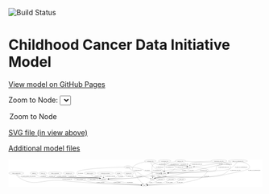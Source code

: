 <link rel='stylesheet' href="assets/style.css">
<link rel='stylesheet' href="https://unpkg.com/leaflet@1.5.1/dist/leaflet.css" integrity="sha512-xwE/Az9zrjBIphAcBb3F6JVqxf46+CDLwfLMHloNu6KEQCAWi6HcDUbeOfBIptF7tcCzusKFjFw2yuvEpDL9wQ==" crossorigin="">
<script type="text/javascript" src="https://code.jquery.com/jquery-3.2.1.min.js"></script>
<script type="text/javascript"  src="https://unpkg.com/leaflet@1.5.1/dist/leaflet.js"></script>
<script type="text/javascript" src="assets/actions.js"></script>

![Build Status](https://github.com/CBIIT/ccdi-model/actions/workflows/model-test-and-deploy.yml/badge.svg)

# Childhood Cancer Data Initiative Model

[View model on GitHub Pages](https://cbiit.github.io/ccdi-model/)



Zoom to Node: <select id="node_select">
  <option value="">Zoom to Node</option>
</select>
<div id="model"></div>

<p>
<a href="./model-desc/ccdi-model.svg">SVG file (in view above)</a>
<p>
<a href="./model-desc">Additional model files</a>
<div id='graph' style='display:off;'>
<svg width="3633pt" height="392pt"
 viewBox="0.00 0.00 3632.54 392.00" xmlns="http://www.w3.org/2000/svg" xmlns:xlink="http://www.w3.org/1999/xlink">
<g id="graph0" class="graph" transform="scale(1 1) rotate(0) translate(4 388)">
<title>Perl</title>
<polygon fill="#ffffff" stroke="transparent" points="-4,4 -4,-388 3628.5404,-388 3628.5404,4 -4,4"/>
<!-- medical_history -->
<g id="node1" class="node">
<title>medical_history</title>
<ellipse fill="none" stroke="#000000" cx="1163.5404" cy="-192" rx="85.2851" ry="18"/>
<text text-anchor="middle" x="1163.5404" y="-188.3" font-family="Times,serif" font-size="14.00" fill="#000000">medical_history</text>
</g>
<!-- participant -->
<g id="node3" class="node">
<title>participant</title>
<ellipse fill="none" stroke="#000000" cx="1359.5404" cy="-105" rx="62.2891" ry="18"/>
<text text-anchor="middle" x="1359.5404" y="-101.3" font-family="Times,serif" font-size="14.00" fill="#000000">participant</text>
</g>
<!-- medical_history&#45;&gt;participant -->
<g id="edge9" class="edge">
<title>medical_history&#45;&gt;participant</title>
<path fill="none" stroke="#000000" d="M1178.3259,-173.9625C1188.3119,-162.9063 1202.3974,-149.3231 1217.5404,-141 1218.5452,-140.4477 1263.518,-129.084 1302.5816,-119.2702"/>
<polygon fill="#000000" stroke="#000000" points="1303.5088,-122.6461 1312.3554,-116.8161 1301.8041,-115.8569 1303.5088,-122.6461"/>
<text text-anchor="middle" x="1285.5404" y="-144.8" font-family="Times,serif" font-size="14.00" fill="#000000">of_medical_history</text>
</g>
<!-- therapeutic_procedure -->
<g id="node2" class="node">
<title>therapeutic_procedure</title>
<ellipse fill="none" stroke="#000000" cx="1384.5404" cy="-192" rx="117.7793" ry="18"/>
<text text-anchor="middle" x="1384.5404" y="-188.3" font-family="Times,serif" font-size="14.00" fill="#000000">therapeutic_procedure</text>
</g>
<!-- therapeutic_procedure&#45;&gt;participant -->
<g id="edge20" class="edge">
<title>therapeutic_procedure&#45;&gt;participant</title>
<path fill="none" stroke="#000000" d="M1369.6533,-173.9864C1365.9717,-168.5325 1362.5178,-162.3075 1360.5404,-156 1358.3075,-148.878 1357.4365,-140.9176 1357.2727,-133.4429"/>
<polygon fill="#000000" stroke="#000000" points="1360.7739,-133.3951 1357.4436,-123.3373 1353.7749,-133.2766 1360.7739,-133.3951"/>
<text text-anchor="middle" x="1453.5404" y="-144.8" font-family="Times,serif" font-size="14.00" fill="#000000">of_therapeutic_procedure</text>
</g>
<!-- study -->
<g id="node25" class="node">
<title>study</title>
<ellipse fill="none" stroke="#000000" cx="1942.5404" cy="-18" rx="36.2938" ry="18"/>
<text text-anchor="middle" x="1942.5404" y="-14.3" font-family="Times,serif" font-size="14.00" fill="#000000">study</text>
</g>
<!-- participant&#45;&gt;study -->
<g id="edge15" class="edge">
<title>participant&#45;&gt;study</title>
<path fill="none" stroke="#000000" d="M1415.1768,-96.6975C1530.1749,-79.5365 1792.0919,-40.4511 1897.4292,-24.7318"/>
<polygon fill="#000000" stroke="#000000" points="1898.0464,-28.1786 1907.4203,-23.2409 1897.0132,-21.2553 1898.0464,-28.1786"/>
<text text-anchor="middle" x="1736.0404" y="-57.8" font-family="Times,serif" font-size="14.00" fill="#000000">of_participant</text>
</g>
<!-- sample -->
<g id="node4" class="node">
<title>sample</title>
<ellipse fill="none" stroke="#000000" cx="2232.5404" cy="-192" rx="44.393" ry="18"/>
<text text-anchor="middle" x="2232.5404" y="-188.3" font-family="Times,serif" font-size="14.00" fill="#000000">sample</text>
</g>
<!-- sample&#45;&gt;participant -->
<g id="edge17" class="edge">
<title>sample&#45;&gt;participant</title>
<path fill="none" stroke="#000000" d="M2191.2419,-185.1412C2149.7915,-178.1646 2084.1425,-166.8632 2027.5404,-156 1995.4392,-149.8391 1987.9394,-145.3301 1955.5404,-141 1767.9743,-115.9318 1544.8468,-108.3095 1432.2517,-105.9992"/>
<polygon fill="#000000" stroke="#000000" points="1432.1012,-102.4956 1422.0342,-105.798 1431.9633,-109.4943 1432.1012,-102.4956"/>
<text text-anchor="middle" x="2064.0404" y="-144.8" font-family="Times,serif" font-size="14.00" fill="#000000">of_sample</text>
</g>
<!-- cell_line -->
<g id="node15" class="node">
<title>cell_line</title>
<ellipse fill="none" stroke="#000000" cx="2600.5404" cy="-279" rx="49.2915" ry="18"/>
<text text-anchor="middle" x="2600.5404" y="-275.3" font-family="Times,serif" font-size="14.00" fill="#000000">cell_line</text>
</g>
<!-- sample&#45;&gt;cell_line -->
<g id="edge18" class="edge">
<title>sample&#45;&gt;cell_line</title>
<path fill="none" stroke="#000000" d="M2274.2429,-198.3848C2313.5292,-204.7277 2373.9013,-215.3227 2425.5404,-228 2447.6589,-233.4301 2452.701,-236.5379 2474.5404,-243 2475.5405,-243.2959 2516.7745,-255.0756 2551.8,-265.0797"/>
<polygon fill="#000000" stroke="#000000" points="2550.899,-268.4623 2561.4757,-267.8433 2552.8215,-261.7315 2550.899,-268.4623"/>
<text text-anchor="middle" x="2511.0404" y="-231.8" font-family="Times,serif" font-size="14.00" fill="#000000">of_sample</text>
</g>
<!-- pdx -->
<g id="node24" class="node">
<title>pdx</title>
<ellipse fill="none" stroke="#000000" cx="2065.5404" cy="-105" rx="27.8951" ry="18"/>
<text text-anchor="middle" x="2065.5404" y="-101.3" font-family="Times,serif" font-size="14.00" fill="#000000">pdx</text>
</g>
<!-- sample&#45;&gt;pdx -->
<g id="edge16" class="edge">
<title>sample&#45;&gt;pdx</title>
<path fill="none" stroke="#000000" d="M2217.3762,-174.9611C2206.5004,-163.7443 2190.9264,-149.5959 2174.5404,-141 2145.3307,-125.677 2133.5381,-134.2757 2102.5404,-123 2100.6775,-122.3224 2098.7837,-121.5801 2096.8876,-120.7953"/>
<polygon fill="#000000" stroke="#000000" points="2098.0789,-117.4943 2087.5204,-116.6174 2095.2276,-123.8873 2098.0789,-117.4943"/>
<text text-anchor="middle" x="2232.0404" y="-144.8" font-family="Times,serif" font-size="14.00" fill="#000000">of_sample</text>
</g>
<!-- study_personnel -->
<g id="node5" class="node">
<title>study_personnel</title>
<ellipse fill="none" stroke="#000000" cx="1019.5404" cy="-105" rx="87.1846" ry="18"/>
<text text-anchor="middle" x="1019.5404" y="-101.3" font-family="Times,serif" font-size="14.00" fill="#000000">study_personnel</text>
</g>
<!-- study_personnel&#45;&gt;study -->
<g id="edge12" class="edge">
<title>study_personnel&#45;&gt;study</title>
<path fill="none" stroke="#000000" d="M1071.8077,-90.4743C1117.1126,-78.53 1184.6282,-62.2728 1244.5404,-54 1370.915,-36.5498 1760.5981,-23.4783 1895.7803,-19.3652"/>
<polygon fill="#000000" stroke="#000000" points="1895.9285,-22.8625 1905.8183,-19.0621 1895.7171,-15.8657 1895.9285,-22.8625"/>
<text text-anchor="middle" x="1314.0404" y="-57.8" font-family="Times,serif" font-size="14.00" fill="#000000">of_study_personnel</text>
</g>
<!-- sequencing_file -->
<g id="node6" class="node">
<title>sequencing_file</title>
<ellipse fill="none" stroke="#000000" cx="2026.5404" cy="-366" rx="83.3857" ry="18"/>
<text text-anchor="middle" x="2026.5404" y="-362.3" font-family="Times,serif" font-size="14.00" fill="#000000">sequencing_file</text>
</g>
<!-- sequencing_file&#45;&gt;sample -->
<g id="edge32" class="edge">
<title>sequencing_file&#45;&gt;sample</title>
<path fill="none" stroke="#000000" d="M2033.1701,-347.8627C2042.9299,-323.8891 2063.5449,-282.2164 2095.5404,-261 2132.4476,-236.5267 2155.7824,-266.1392 2193.5404,-243 2203.3351,-236.9975 2211.5644,-227.5621 2217.9011,-218.4308"/>
<polygon fill="#000000" stroke="#000000" points="2220.9267,-220.1967 2223.386,-209.8912 2215.0369,-216.4137 2220.9267,-220.1967"/>
<text text-anchor="middle" x="2162.0404" y="-275.3" font-family="Times,serif" font-size="14.00" fill="#000000">of_sequencing_file</text>
</g>
<!-- sequencing_file&#45;&gt;cell_line -->
<g id="edge33" class="edge">
<title>sequencing_file&#45;&gt;cell_line</title>
<path fill="none" stroke="#000000" d="M2055.8417,-348.8904C2077.81,-337.0144 2109.0437,-322.0993 2138.5404,-315 2311.1256,-273.4616 2362.3421,-325.5775 2537.5404,-297 2542.8731,-296.1302 2548.3958,-294.9634 2553.8545,-293.6399"/>
<polygon fill="#000000" stroke="#000000" points="2554.7578,-297.0214 2563.5559,-291.1185 2552.997,-290.2465 2554.7578,-297.0214"/>
<text text-anchor="middle" x="2205.0404" y="-318.8" font-family="Times,serif" font-size="14.00" fill="#000000">of_sequencing_file</text>
</g>
<!-- sequencing_file&#45;&gt;pdx -->
<g id="edge31" class="edge">
<title>sequencing_file&#45;&gt;pdx</title>
<path fill="none" stroke="#000000" d="M1959.5697,-355.2853C1871.1775,-338.1395 1732.2962,-299.015 1782.5404,-228 1796.4235,-208.3776 1811.7339,-220.1122 1833.5404,-210 1888.6552,-184.4418 1896.0063,-165.6339 1951.5404,-141 1976.7127,-129.834 2006.4145,-120.5721 2029.1889,-114.24"/>
<polygon fill="#000000" stroke="#000000" points="2030.3919,-117.5401 2039.1243,-111.5405 2028.5564,-110.785 2030.3919,-117.5401"/>
<text text-anchor="middle" x="1849.0404" y="-231.8" font-family="Times,serif" font-size="14.00" fill="#000000">of_sequencing_file</text>
</g>
<!-- exposure -->
<g id="node7" class="node">
<title>exposure</title>
<ellipse fill="none" stroke="#000000" cx="1573.5404" cy="-192" rx="53.0913" ry="18"/>
<text text-anchor="middle" x="1573.5404" y="-188.3" font-family="Times,serif" font-size="14.00" fill="#000000">exposure</text>
</g>
<!-- exposure&#45;&gt;participant -->
<g id="edge30" class="edge">
<title>exposure&#45;&gt;participant</title>
<path fill="none" stroke="#000000" d="M1568.4333,-173.9815C1564.3264,-162.7876 1557.4125,-149.0449 1546.5404,-141 1528.0093,-127.2879 1474.177,-117.8321 1429.0023,-112.0645"/>
<polygon fill="#000000" stroke="#000000" points="1429.2738,-108.5715 1418.9201,-110.8189 1428.4155,-115.5187 1429.2738,-108.5715"/>
<text text-anchor="middle" x="1602.0404" y="-144.8" font-family="Times,serif" font-size="14.00" fill="#000000">of_exposure</text>
</g>
<!-- study_funding -->
<g id="node8" class="node">
<title>study_funding</title>
<ellipse fill="none" stroke="#000000" cx="1201.5404" cy="-105" rx="77.1866" ry="18"/>
<text text-anchor="middle" x="1201.5404" y="-101.3" font-family="Times,serif" font-size="14.00" fill="#000000">study_funding</text>
</g>
<!-- study_funding&#45;&gt;study -->
<g id="edge39" class="edge">
<title>study_funding&#45;&gt;study</title>
<path fill="none" stroke="#000000" d="M1259.0382,-92.7682C1268.8676,-90.7734 1278.9876,-88.7796 1288.5404,-87 1376.6764,-70.5814 1398.5506,-64.8789 1487.5404,-54 1636.3227,-35.8116 1813.6542,-24.8469 1896.1123,-20.3611"/>
<polygon fill="#000000" stroke="#000000" points="1896.3644,-23.8527 1906.1622,-19.8211 1895.9888,-16.8628 1896.3644,-23.8527"/>
<text text-anchor="middle" x="1549.5404" y="-57.8" font-family="Times,serif" font-size="14.00" fill="#000000">of_study_funding</text>
</g>
<!-- methylation_array_file -->
<g id="node9" class="node">
<title>methylation_array_file</title>
<ellipse fill="none" stroke="#000000" cx="3010.5404" cy="-366" rx="115.8798" ry="18"/>
<text text-anchor="middle" x="3010.5404" y="-362.3" font-family="Times,serif" font-size="14.00" fill="#000000">methylation_array_file</text>
</g>
<!-- methylation_array_file&#45;&gt;sample -->
<g id="edge4" class="edge">
<title>methylation_array_file&#45;&gt;sample</title>
<path fill="none" stroke="#000000" d="M3037.9333,-348.398C3049.7192,-338.6165 3059.0564,-326.1948 3050.5404,-315 3032.3916,-291.1423 3007.9232,-316.9394 2985.5404,-297 2960.8284,-274.9857 2984.5248,-247.1611 2957.5404,-228 2930.3145,-208.6675 2451.1131,-196.6683 2287.0842,-193.1128"/>
<polygon fill="#000000" stroke="#000000" points="2286.8166,-189.6063 2276.7438,-192.8908 2286.6663,-196.6047 2286.8166,-189.6063"/>
<text text-anchor="middle" x="3077.0404" y="-275.3" font-family="Times,serif" font-size="14.00" fill="#000000">of_methylation_array_file</text>
</g>
<!-- methylation_array_file&#45;&gt;cell_line -->
<g id="edge6" class="edge">
<title>methylation_array_file&#45;&gt;cell_line</title>
<path fill="none" stroke="#000000" d="M2895.7774,-363.4982C2782.222,-359.8271 2622.5086,-350.9675 2602.5404,-330 2596.8687,-324.0445 2595.0467,-315.7038 2595.0284,-307.4902"/>
<polygon fill="#000000" stroke="#000000" points="2598.5315,-307.5843 2595.8159,-297.3434 2591.5525,-307.0425 2598.5315,-307.5843"/>
<text text-anchor="middle" x="2694.0404" y="-318.8" font-family="Times,serif" font-size="14.00" fill="#000000">of_methylation_array_file</text>
</g>
<!-- methylation_array_file&#45;&gt;pdx -->
<g id="edge5" class="edge">
<title>methylation_array_file&#45;&gt;pdx</title>
<path fill="none" stroke="#000000" d="M3074.1994,-350.8733C3129.8577,-334.4028 3197.5961,-304.4681 3168.5404,-261 3091.0244,-145.0342 3015.0282,-169.7727 2878.5404,-141 2709.7591,-105.4196 2270.1695,-163.6638 2102.5404,-123 2100.3406,-122.4664 2098.1185,-121.7891 2095.9133,-121.0118"/>
<polygon fill="#000000" stroke="#000000" points="2097.0534,-117.6957 2086.4753,-117.1001 2094.3732,-124.1623 2097.0534,-117.6957"/>
<text text-anchor="middle" x="3245.0404" y="-231.8" font-family="Times,serif" font-size="14.00" fill="#000000">of_methylation_array_file</text>
</g>
<!-- diagnosis -->
<g id="node10" class="node">
<title>diagnosis</title>
<ellipse fill="none" stroke="#000000" cx="360.5404" cy="-192" rx="54.6905" ry="18"/>
<text text-anchor="middle" x="360.5404" y="-188.3" font-family="Times,serif" font-size="14.00" fill="#000000">diagnosis</text>
</g>
<!-- diagnosis&#45;&gt;participant -->
<g id="edge19" class="edge">
<title>diagnosis&#45;&gt;participant</title>
<path fill="none" stroke="#000000" d="M382.4672,-175.4469C399.8938,-163.353 425.4326,-147.9089 450.5404,-141 540.2283,-116.3205 1195.3434,-135.3576 1287.5404,-123 1293.349,-122.2214 1299.3664,-121.1513 1305.335,-119.9178"/>
<polygon fill="#000000" stroke="#000000" points="1306.2834,-123.2926 1315.2883,-117.7103 1304.7677,-116.4587 1306.2834,-123.2926"/>
<text text-anchor="middle" x="495.0404" y="-144.8" font-family="Times,serif" font-size="14.00" fill="#000000">of_diagnosis</text>
</g>
<!-- family_relationship -->
<g id="node11" class="node">
<title>family_relationship</title>
<ellipse fill="none" stroke="#000000" cx="661.5404" cy="-192" rx="100.1823" ry="18"/>
<text text-anchor="middle" x="661.5404" y="-188.3" font-family="Times,serif" font-size="14.00" fill="#000000">family_relationship</text>
</g>
<!-- family_relationship&#45;&gt;participant -->
<g id="edge38" class="edge">
<title>family_relationship&#45;&gt;participant</title>
<path fill="none" stroke="#000000" d="M664.3595,-173.7448C667.1611,-162.3018 672.6921,-148.3688 683.5404,-141 711.3103,-122.1372 1254.2862,-127.5976 1287.5404,-123 1293.2639,-122.2087 1299.1916,-121.1423 1305.0762,-119.9214"/>
<polygon fill="#000000" stroke="#000000" points="1305.8912,-123.3258 1314.8954,-117.7423 1304.3746,-116.492 1305.8912,-123.3258"/>
<text text-anchor="middle" x="763.0404" y="-144.8" font-family="Times,serif" font-size="14.00" fill="#000000">of_family_relationship</text>
</g>
<!-- cytogenomic_file -->
<g id="node12" class="node">
<title>cytogenomic_file</title>
<ellipse fill="none" stroke="#000000" cx="2232.5404" cy="-366" rx="89.8845" ry="18"/>
<text text-anchor="middle" x="2232.5404" y="-362.3" font-family="Times,serif" font-size="14.00" fill="#000000">cytogenomic_file</text>
</g>
<!-- cytogenomic_file&#45;&gt;sample -->
<g id="edge36" class="edge">
<title>cytogenomic_file&#45;&gt;sample</title>
<path fill="none" stroke="#000000" d="M2232.5404,-347.7078C2232.5404,-317.3436 2232.5404,-256.3226 2232.5404,-220.3464"/>
<polygon fill="#000000" stroke="#000000" points="2236.0405,-220.0471 2232.5404,-210.0471 2229.0405,-220.0471 2236.0405,-220.0471"/>
<text text-anchor="middle" x="2304.0404" y="-275.3" font-family="Times,serif" font-size="14.00" fill="#000000">of_cytogenomic_file</text>
</g>
<!-- cytogenomic_file&#45;&gt;cell_line -->
<g id="edge35" class="edge">
<title>cytogenomic_file&#45;&gt;cell_line</title>
<path fill="none" stroke="#000000" d="M2251.0569,-348.3099C2264.4936,-336.6447 2283.7224,-322.2305 2303.5404,-315 2401.5294,-279.2489 2434.8726,-315.4211 2537.5404,-297 2542.8586,-296.0458 2548.3723,-294.8259 2553.8257,-293.472"/>
<polygon fill="#000000" stroke="#000000" points="2554.7428,-296.8498 2563.5216,-290.9182 2552.9599,-290.0807 2554.7428,-296.8498"/>
<text text-anchor="middle" x="2375.0404" y="-318.8" font-family="Times,serif" font-size="14.00" fill="#000000">of_cytogenomic_file</text>
</g>
<!-- cytogenomic_file&#45;&gt;pdx -->
<g id="edge37" class="edge">
<title>cytogenomic_file&#45;&gt;pdx</title>
<path fill="none" stroke="#000000" d="M2161.6572,-354.8475C2138.7025,-349.4165 2113.7201,-341.4832 2092.5404,-330 2073.4593,-319.6547 2065.2802,-316.8677 2056.5404,-297 2043.9499,-268.3789 2054.6158,-178.7718 2061.2359,-132.8047"/>
<polygon fill="#000000" stroke="#000000" points="2064.6991,-133.3106 2062.6964,-122.9068 2057.7741,-132.2887 2064.6991,-133.3106"/>
<text text-anchor="middle" x="2122.0404" y="-231.8" font-family="Times,serif" font-size="14.00" fill="#000000">of_cytogenomic_file</text>
</g>
<!-- molecular_test -->
<g id="node13" class="node">
<title>molecular_test</title>
<ellipse fill="none" stroke="#000000" cx="859.5404" cy="-192" rx="79.8859" ry="18"/>
<text text-anchor="middle" x="859.5404" y="-188.3" font-family="Times,serif" font-size="14.00" fill="#000000">molecular_test</text>
</g>
<!-- molecular_test&#45;&gt;participant -->
<g id="edge34" class="edge">
<title>molecular_test&#45;&gt;participant</title>
<path fill="none" stroke="#000000" d="M850.4556,-173.6865C846.4892,-162.8058 844.3728,-149.5125 852.5404,-141 869.2861,-123.547 1263.6005,-126.451 1287.5404,-123 1293.2592,-122.1756 1299.1839,-121.0877 1305.0667,-119.8539"/>
<polygon fill="#000000" stroke="#000000" points="1305.8876,-123.2569 1314.8838,-117.6605 1304.3612,-116.4253 1305.8876,-123.2569"/>
<text text-anchor="middle" x="916.5404" y="-144.8" font-family="Times,serif" font-size="14.00" fill="#000000">of_molecular_test</text>
</g>
<!-- pathology_file -->
<g id="node14" class="node">
<title>pathology_file</title>
<ellipse fill="none" stroke="#000000" cx="2456.5404" cy="-366" rx="76.0865" ry="18"/>
<text text-anchor="middle" x="2456.5404" y="-362.3" font-family="Times,serif" font-size="14.00" fill="#000000">pathology_file</text>
</g>
<!-- pathology_file&#45;&gt;sample -->
<g id="edge23" class="edge">
<title>pathology_file&#45;&gt;sample</title>
<path fill="none" stroke="#000000" d="M2389.907,-357.2095C2340.0743,-349.9507 2279.2531,-339.3583 2271.5404,-330 2267.3004,-324.8554 2267.2312,-320.0868 2271.5404,-315 2302.9943,-277.8698 2348.0864,-334.1302 2379.5404,-297 2389.8824,-284.7917 2388.1201,-274.5051 2379.5404,-261 2358.5787,-228.0048 2317.2001,-210.51 2283.6705,-201.4041"/>
<polygon fill="#000000" stroke="#000000" points="2284.1014,-197.9028 2273.548,-198.8396 2282.3822,-204.6884 2284.1014,-197.9028"/>
<text text-anchor="middle" x="2447.5404" y="-275.3" font-family="Times,serif" font-size="14.00" fill="#000000">of_pathology_file</text>
</g>
<!-- pathology_file&#45;&gt;cell_line -->
<g id="edge25" class="edge">
<title>pathology_file&#45;&gt;cell_line</title>
<path fill="none" stroke="#000000" d="M2451.7382,-347.5794C2450.1166,-336.9311 2450.2607,-323.9189 2457.5404,-315 2480.5849,-286.7662 2502.2272,-306.0097 2537.5404,-297 2542.2523,-295.7978 2547.1474,-294.4952 2552.033,-293.1592"/>
<polygon fill="#000000" stroke="#000000" points="2553.2897,-296.4426 2561.9865,-290.3915 2551.4144,-289.6985 2553.2897,-296.4426"/>
<text text-anchor="middle" x="2518.5404" y="-318.8" font-family="Times,serif" font-size="14.00" fill="#000000">of_pathology_file</text>
</g>
<!-- pathology_file&#45;&gt;pdx -->
<g id="edge24" class="edge">
<title>pathology_file&#45;&gt;pdx</title>
<path fill="none" stroke="#000000" d="M2531.3683,-362.5879C2683.9018,-355.4561 3017.1886,-338.8968 3025.5404,-330 3030.1032,-325.1394 3029.6783,-320.227 3025.5404,-315 3019.3668,-307.2016 2277.6512,-141.8465 2272.5404,-141 2197.5837,-128.5845 2175.5775,-143.9337 2102.5404,-123 2100.5833,-122.4391 2098.6034,-121.7799 2096.63,-121.0514"/>
<polygon fill="#000000" stroke="#000000" points="2097.5271,-117.631 2086.9532,-116.9641 2094.8034,-124.0794 2097.5271,-117.631"/>
<text text-anchor="middle" x="2786.5404" y="-231.8" font-family="Times,serif" font-size="14.00" fill="#000000">of_pathology_file</text>
</g>
<!-- cell_line&#45;&gt;participant -->
<g id="edge3" class="edge">
<title>cell_line&#45;&gt;participant</title>
<path fill="none" stroke="#000000" d="M2558.1441,-269.6207C2543.7177,-266.618 2527.4682,-263.4422 2512.5404,-261 2421.0611,-246.0337 2188.6781,-231.6249 2098.5404,-210 2054.8596,-199.5206 1952.5024,-150.2285 1908.5404,-141 1819.5732,-122.3241 1559.3943,-111.5182 1431.7929,-107.2039"/>
<polygon fill="#000000" stroke="#000000" points="1431.8351,-103.7034 1421.7239,-106.8676 1431.6014,-110.6995 1431.8351,-103.7034"/>
<text text-anchor="middle" x="2139.0404" y="-188.3" font-family="Times,serif" font-size="14.00" fill="#000000">of_cell_line</text>
</g>
<!-- cell_line&#45;&gt;sample -->
<g id="edge1" class="edge">
<title>cell_line&#45;&gt;sample</title>
<path fill="none" stroke="#000000" d="M2588.5885,-261.2662C2579.7839,-249.7392 2566.7319,-235.5056 2551.5404,-228 2506.2901,-205.6435 2365.3941,-196.9015 2286.8396,-193.7001"/>
<polygon fill="#000000" stroke="#000000" points="2286.7792,-190.1952 2276.6501,-193.3017 2286.5056,-197.1898 2286.7792,-190.1952"/>
<text text-anchor="middle" x="2612.0404" y="-231.8" font-family="Times,serif" font-size="14.00" fill="#000000">of_cell_line</text>
</g>
<!-- cell_line&#45;&gt;study -->
<g id="edge2" class="edge">
<title>cell_line&#45;&gt;study</title>
<path fill="none" stroke="#000000" d="M2649.1881,-275.4166C2718.4222,-269.8159 2838.4929,-258.0524 2851.5404,-243 2855.907,-237.9624 2855.0485,-233.669 2851.5404,-228 2760.336,-80.6173 2669.8851,-99.118 2502.5404,-54 2406.2101,-28.0283 2105.5578,-20.5709 1989.1905,-18.6272"/>
<polygon fill="#000000" stroke="#000000" points="1989.2235,-15.1273 1979.1685,-18.4659 1989.1108,-22.1264 1989.2235,-15.1273"/>
<text text-anchor="middle" x="2834.0404" y="-144.8" font-family="Times,serif" font-size="14.00" fill="#000000">of_cell_line</text>
</g>
<!-- synonym -->
<g id="node16" class="node">
<title>synonym</title>
<ellipse fill="none" stroke="#000000" cx="1705.5404" cy="-279" rx="51.9908" ry="18"/>
<text text-anchor="middle" x="1705.5404" y="-275.3" font-family="Times,serif" font-size="14.00" fill="#000000">synonym</text>
</g>
<!-- synonym&#45;&gt;participant -->
<g id="edge42" class="edge">
<title>synonym&#45;&gt;participant</title>
<path fill="none" stroke="#000000" d="M1653.4967,-277.9695C1495.5014,-274.3082 1029.4176,-259.377 984.5404,-210 973.779,-198.1596 974.2082,-186.2166 984.5404,-174 1028.6333,-121.8652 1220.7017,-136.9576 1287.5404,-123 1292.613,-121.9407 1297.8689,-120.77 1303.1252,-119.549"/>
<polygon fill="#000000" stroke="#000000" points="1304.2677,-122.8749 1313.1859,-117.155 1302.6473,-116.065 1304.2677,-122.8749"/>
<text text-anchor="middle" x="1027.0404" y="-188.3" font-family="Times,serif" font-size="14.00" fill="#000000">of_synonym</text>
</g>
<!-- synonym&#45;&gt;sample -->
<g id="edge41" class="edge">
<title>synonym&#45;&gt;sample</title>
<path fill="none" stroke="#000000" d="M1757.2667,-276.2428C1801.6164,-272.4997 1866.5483,-263.693 1919.5404,-243 1930.9084,-238.5609 1931.0792,-232.1928 1942.5404,-228 1984.6602,-212.5915 2106.927,-201.295 2178.5442,-195.7803"/>
<polygon fill="#000000" stroke="#000000" points="2179.0206,-199.2543 2188.7276,-195.0088 2178.4918,-192.2743 2179.0206,-199.2543"/>
<text text-anchor="middle" x="1985.0404" y="-231.8" font-family="Times,serif" font-size="14.00" fill="#000000">of_synonym</text>
</g>
<!-- synonym&#45;&gt;study -->
<g id="edge40" class="edge">
<title>synonym&#45;&gt;study</title>
<path fill="none" stroke="#000000" d="M1725.54,-262.2511C1738.1502,-251.9592 1754.9443,-238.7353 1770.5404,-228 1783.3486,-219.1837 1790.1443,-221.5629 1800.5404,-210 1823.1414,-184.8622 1813.9597,-169.2396 1832.5404,-141 1857.5478,-102.9926 1893.8613,-64.8055 1917.829,-41.2888"/>
<polygon fill="#000000" stroke="#000000" points="1920.4077,-43.6635 1925.147,-34.1878 1915.5329,-38.6399 1920.4077,-43.6635"/>
<text text-anchor="middle" x="1875.0404" y="-144.8" font-family="Times,serif" font-size="14.00" fill="#000000">of_synonym</text>
</g>
<!-- single_cell_sequencing_file -->
<g id="node17" class="node">
<title>single_cell_sequencing_file</title>
<ellipse fill="none" stroke="#000000" cx="3281.5404" cy="-366" rx="137.5759" ry="18"/>
<text text-anchor="middle" x="3281.5404" y="-362.3" font-family="Times,serif" font-size="14.00" fill="#000000">single_cell_sequencing_file</text>
</g>
<!-- single_cell_sequencing_file&#45;&gt;sample -->
<g id="edge27" class="edge">
<title>single_cell_sequencing_file&#45;&gt;sample</title>
<path fill="none" stroke="#000000" d="M3268.3587,-347.7436C3249.8713,-323.6351 3213.8387,-281.8099 3172.5404,-261 3093.6524,-221.249 3064.3669,-237.4847 2976.5404,-228 2719.8111,-200.275 2410.9294,-193.8986 2287.4476,-192.4349"/>
<polygon fill="#000000" stroke="#000000" points="2287.1677,-188.9316 2277.129,-192.319 2287.089,-195.9312 2287.1677,-188.9316"/>
<text text-anchor="middle" x="3329.0404" y="-275.3" font-family="Times,serif" font-size="14.00" fill="#000000">of_single_cell_sequencing_file</text>
</g>
<!-- single_cell_sequencing_file&#45;&gt;cell_line -->
<g id="edge28" class="edge">
<title>single_cell_sequencing_file&#45;&gt;cell_line</title>
<path fill="none" stroke="#000000" d="M3182.3037,-353.4621C3127.7678,-346.5614 3058.9192,-337.8327 2997.5404,-330 2876.3221,-314.5311 2734.3068,-296.2487 2657.2666,-286.3176"/>
<polygon fill="#000000" stroke="#000000" points="2657.6559,-282.8389 2647.2904,-285.0314 2656.7608,-289.7814 2657.6559,-282.8389"/>
<text text-anchor="middle" x="3106.0404" y="-318.8" font-family="Times,serif" font-size="14.00" fill="#000000">of_single_cell_sequencing_file</text>
</g>
<!-- single_cell_sequencing_file&#45;&gt;pdx -->
<g id="edge26" class="edge">
<title>single_cell_sequencing_file&#45;&gt;pdx</title>
<path fill="none" stroke="#000000" d="M3348.0193,-350.1419C3404.6212,-333.3418 3472.2642,-303.3607 3441.5404,-261 3421.4628,-233.3179 3235.1485,-200.7909 3109.5404,-174 3033.8408,-157.8541 3015.5075,-149.1957 2938.5404,-141 2846.1523,-131.1622 2192.8503,-144.828 2102.5404,-123 2100.3402,-122.4682 2098.1177,-121.7923 2095.9123,-121.016"/>
<polygon fill="#000000" stroke="#000000" points="2097.052,-117.6998 2086.4737,-117.1066 2094.3732,-124.167 2097.052,-117.6998"/>
<text text-anchor="middle" x="3516.0404" y="-231.8" font-family="Times,serif" font-size="14.00" fill="#000000">of_single_cell_sequencing_file</text>
</g>
<!-- radiology_file -->
<g id="node18" class="node">
<title>radiology_file</title>
<ellipse fill="none" stroke="#000000" cx="1718.5404" cy="-192" rx="73.387" ry="18"/>
<text text-anchor="middle" x="1718.5404" y="-188.3" font-family="Times,serif" font-size="14.00" fill="#000000">radiology_file</text>
</g>
<!-- radiology_file&#45;&gt;participant -->
<g id="edge22" class="edge">
<title>radiology_file&#45;&gt;participant</title>
<path fill="none" stroke="#000000" d="M1700.2431,-174.3423C1687.1898,-162.8494 1668.6306,-148.6251 1649.5404,-141 1611.0109,-125.6105 1503.3398,-115.1908 1430.6028,-109.6724"/>
<polygon fill="#000000" stroke="#000000" points="1430.8143,-106.1785 1420.582,-108.9262 1430.2944,-113.1592 1430.8143,-106.1785"/>
<text text-anchor="middle" x="1734.5404" y="-144.8" font-family="Times,serif" font-size="14.00" fill="#000000">of_radiology_file</text>
</g>
<!-- clinical_measure_file -->
<g id="node19" class="node">
<title>clinical_measure_file</title>
<ellipse fill="none" stroke="#000000" cx="108.5404" cy="-192" rx="108.5808" ry="18"/>
<text text-anchor="middle" x="108.5404" y="-188.3" font-family="Times,serif" font-size="14.00" fill="#000000">clinical_measure_file</text>
</g>
<!-- clinical_measure_file&#45;&gt;participant -->
<g id="edge11" class="edge">
<title>clinical_measure_file&#45;&gt;participant</title>
<path fill="none" stroke="#000000" d="M118.9761,-173.8294C126.8209,-162.1075 138.7412,-147.8203 153.5404,-141 210.7639,-114.6282 1225.0676,-131.1945 1287.5404,-123 1293.3511,-122.2378 1299.3699,-121.1782 1305.3394,-119.951"/>
<polygon fill="#000000" stroke="#000000" points="1306.285,-123.3266 1315.2936,-117.7503 1304.7739,-116.4916 1306.285,-123.3266"/>
<text text-anchor="middle" x="283.0404" y="-144.8" font-family="Times,serif" font-size="14.00" fill="#000000">of_clinical_measure_file_participant</text>
</g>
<!-- clinical_measure_file&#45;&gt;study -->
<g id="edge13" class="edge">
<title>clinical_measure_file&#45;&gt;study</title>
<path fill="none" stroke="#000000" d="M111.5007,-173.9465C114.3619,-162.5885 119.9063,-148.6746 130.5404,-141 355.1882,21.1276 475.4715,-110.1948 751.5404,-87 932.3857,-71.8057 977.4224,-65.4974 1158.5404,-54 1438.3252,-36.2392 1774.8123,-23.773 1896.1228,-19.5635"/>
<polygon fill="#000000" stroke="#000000" points="1896.3015,-23.0596 1906.1748,-19.2166 1896.0599,-16.0637 1896.3015,-23.0596"/>
<text text-anchor="middle" x="837.5404" y="-101.3" font-family="Times,serif" font-size="14.00" fill="#000000">of_clinical_measure_file</text>
</g>
<!-- follow_up -->
<g id="node20" class="node">
<title>follow_up</title>
<ellipse fill="none" stroke="#000000" cx="488.5404" cy="-192" rx="55.4913" ry="18"/>
<text text-anchor="middle" x="488.5404" y="-188.3" font-family="Times,serif" font-size="14.00" fill="#000000">follow_up</text>
</g>
<!-- follow_up&#45;&gt;participant -->
<g id="edge29" class="edge">
<title>follow_up&#45;&gt;participant</title>
<path fill="none" stroke="#000000" d="M510.2821,-175.2251C527.2852,-163.1843 552.0701,-147.9116 576.5404,-141 652.5904,-119.5198 1209.2356,-133.6474 1287.5404,-123 1293.2657,-122.2215 1299.1945,-121.1634 1305.0798,-119.9476"/>
<polygon fill="#000000" stroke="#000000" points="1305.8924,-123.3525 1314.8997,-117.774 1304.3796,-116.5179 1305.8924,-123.3525"/>
<text text-anchor="middle" x="621.5404" y="-144.8" font-family="Times,serif" font-size="14.00" fill="#000000">of_follow_up</text>
</g>
<!-- publication -->
<g id="node21" class="node">
<title>publication</title>
<ellipse fill="none" stroke="#000000" cx="2174.5404" cy="-105" rx="63.0888" ry="18"/>
<text text-anchor="middle" x="2174.5404" y="-101.3" font-family="Times,serif" font-size="14.00" fill="#000000">publication</text>
</g>
<!-- publication&#45;&gt;study -->
<g id="edge21" class="edge">
<title>publication&#45;&gt;study</title>
<path fill="none" stroke="#000000" d="M2143.1622,-89.3239C2120.9713,-78.5825 2090.3411,-64.4446 2062.5404,-54 2037.0886,-44.4379 2007.8813,-35.6306 1984.6545,-29.1209"/>
<polygon fill="#000000" stroke="#000000" points="1985.3386,-25.6787 1974.7674,-26.3868 1983.4728,-32.4255 1985.3386,-25.6787"/>
<text text-anchor="middle" x="2147.5404" y="-57.8" font-family="Times,serif" font-size="14.00" fill="#000000">of_publication</text>
</g>
<!-- study_admin -->
<g id="node22" class="node">
<title>study_admin</title>
<ellipse fill="none" stroke="#000000" cx="2325.5404" cy="-105" rx="70.3881" ry="18"/>
<text text-anchor="middle" x="2325.5404" y="-101.3" font-family="Times,serif" font-size="14.00" fill="#000000">study_admin</text>
</g>
<!-- study_admin&#45;&gt;study -->
<g id="edge14" class="edge">
<title>study_admin&#45;&gt;study</title>
<path fill="none" stroke="#000000" d="M2293.192,-88.9083C2268.8397,-77.4618 2234.3294,-62.638 2202.5404,-54 2129.3633,-34.1157 2041.4617,-24.8708 1988.8979,-20.8353"/>
<polygon fill="#000000" stroke="#000000" points="1989.1014,-17.3409 1978.8711,-20.0961 1988.5867,-24.322 1989.1014,-17.3409"/>
<text text-anchor="middle" x="2300.0404" y="-57.8" font-family="Times,serif" font-size="14.00" fill="#000000">of_study_admin</text>
</g>
<!-- study_arm -->
<g id="node23" class="node">
<title>study_arm</title>
<ellipse fill="none" stroke="#000000" cx="2473.5404" cy="-105" rx="59.5901" ry="18"/>
<text text-anchor="middle" x="2473.5404" y="-101.3" font-family="Times,serif" font-size="14.00" fill="#000000">study_arm</text>
</g>
<!-- study_arm&#45;&gt;study -->
<g id="edge10" class="edge">
<title>study_arm&#45;&gt;study</title>
<path fill="none" stroke="#000000" d="M2445.2634,-88.9892C2422.9821,-77.1867 2390.7409,-61.8704 2360.5404,-54 2291.4143,-35.9854 2082.8254,-24.4421 1989.0674,-20.0292"/>
<polygon fill="#000000" stroke="#000000" points="1989.1723,-16.5304 1979.0207,-19.563 1988.8477,-23.5229 1989.1723,-16.5304"/>
<text text-anchor="middle" x="2450.0404" y="-57.8" font-family="Times,serif" font-size="14.00" fill="#000000">of_study_arm</text>
</g>
<!-- pdx&#45;&gt;sample -->
<g id="edge7" class="edge">
<title>pdx&#45;&gt;sample</title>
<path fill="none" stroke="#000000" d="M2080.8898,-120.6213C2092.5519,-131.7574 2109.4511,-146.3989 2126.5404,-156 2144.4938,-166.0867 2165.7443,-173.9908 2184.4871,-179.7912"/>
<polygon fill="#000000" stroke="#000000" points="2183.733,-183.2184 2194.3159,-182.7151 2185.729,-176.509 2183.733,-183.2184"/>
<text text-anchor="middle" x="2150.5404" y="-144.8" font-family="Times,serif" font-size="14.00" fill="#000000">of_pdx</text>
</g>
<!-- pdx&#45;&gt;study -->
<g id="edge8" class="edge">
<title>pdx&#45;&gt;study</title>
<path fill="none" stroke="#000000" d="M2046.5912,-91.5969C2026.7529,-77.5649 1995.3283,-55.3378 1972.1998,-38.9786"/>
<polygon fill="#000000" stroke="#000000" points="1973.9686,-35.9427 1963.7833,-33.0255 1969.9263,-41.6576 1973.9686,-35.9427"/>
<text text-anchor="middle" x="2034.5404" y="-57.8" font-family="Times,serif" font-size="14.00" fill="#000000">of_pdx</text>
</g>
</g>
</svg>
</div>
